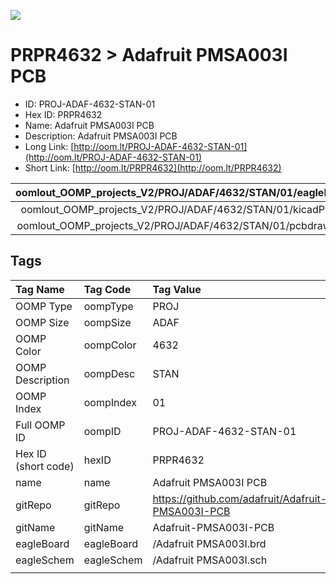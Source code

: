 


  
![][im]
# PRPR4632 > Adafruit PMSA003I PCB

- ID: PROJ-ADAF-4632-STAN-01
- Hex ID: PRPR4632
- Name: Adafruit PMSA003I PCB
- Description: Adafruit PMSA003I PCB
- Long Link: [http://oom.lt/PROJ-ADAF-4632-STAN-01](http://oom.lt/PROJ-ADAF-4632-STAN-01)
- Short Link: [http://oom.lt/PRPR4632](http://oom.lt/PRPR4632)
  

|oomlout_OOMP_projects_V2/PROJ/ADAF/4632/STAN/01/eagleImage.png|oomlout_OOMP_projects_V2/PROJ/ADAF/4632/STAN/01/eagleSchemImage.png|oomlout_OOMP_projects_V2/PROJ/ADAF/4632/STAN/01/kicadPcb3dFront.png|oomlout_OOMP_projects_V2/PROJ/ADAF/4632/STAN/01/kicadPcb3dBack.png|
| :---: | :---: | :---: | :---: |
|oomlout_OOMP_projects_V2/PROJ/ADAF/4632/STAN/01/kicadPcb3d.png|oomlout_OOMP_projects_V2/PROJ/ADAF/4632/STAN/01/bomBack.png|oomlout_OOMP_projects_V2/PROJ/ADAF/4632/STAN/01/bomFront.png|oomlout_OOMP_projects_V2/PROJ/ADAF/4632/STAN/01/pcbdraw.svg|
|oomlout_OOMP_projects_V2/PROJ/ADAF/4632/STAN/01/pcbdrawBack.svg||||

## Tags
  

|Tag Name|Tag Code|Tag Value|
| :--- | :--- | :--- |
|OOMP Type|oompType|PROJ|
|OOMP Size|oompSize|ADAF|
|OOMP Color|oompColor|4632|
|OOMP Description|oompDesc|STAN|
|OOMP Index|oompIndex|01|
|Full OOMP ID|oompID|PROJ-ADAF-4632-STAN-01|
|Hex ID (short code)|hexID|PRPR4632|
|name|name|Adafruit PMSA003I PCB|
|gitRepo|gitRepo|https://github.com/adafruit/Adafruit-PMSA003I-PCB|
|gitName|gitName|Adafruit-PMSA003I-PCB|
|eagleBoard|eagleBoard|/Adafruit PMSA003I.brd|
|eagleSchem|eagleSchem|/Adafruit PMSA003I.sch|
||||



[im]: PROJ/ADAF/4632/STAN/01/kicadPcb3d_450.png

